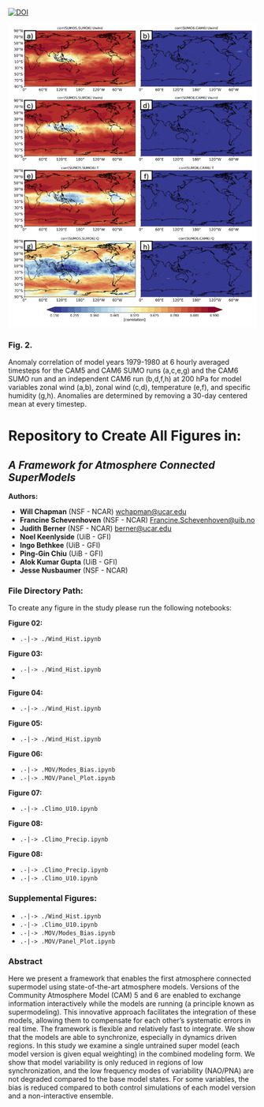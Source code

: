 [![DOI](https://zenodo.org/badge/699459300.svg)](https://zenodo.org/doi/10.5281/zenodo.12577788)

![Model Syncronization](Corr_Panel_Prog.png "Network + Performance")
### Fig. 2. 
Anomaly correlation of model years 1979-1980 at 6 hourly averaged timesteps for the CAM5 and CAM6 SUMO runs (a,c,e,g) and the CAM6 SUMO run and an independent CAM6 run (b,d,f,h) at 200 hPa for model variables zonal wind (a,b), zonal wind (c,d), temperature (e,f), and specific humidity (g,h). Anomalies are determined by removing a 30-day centered mean at every timestep. 


# Repository to Create All Figures in:
## **_A Framework for Atmosphere Connected SuperModels_**

**Authors:**
- **Will Chapman** (NSF - NCAR) [wchapman@ucar.edu](mailto:wchapman@ucar.edu)
- **Francine Schevenhoven** (NSF - NCAR) [Francine.Schevenhoven@uib.no ](mailto:Francine.Schevenhoven@uib.no )
- **Judith Berner** (NSF - NCAR) [berner@ucar.edu](mailto:berner@ucar.edu)
- **Noel Keenlyside** (UiB - GFI)
- **Ingo Bethkee** (UiB - GFI) 
- **Ping-Gin Chiu** (UiB - GFI)
- **Alok Kumar Gupta** (UiB - GFI) 
- **Jesse Nusbaumer** (NSF - NCAR)


### File Directory Path:
To create any figure in the study please run the following notebooks: 

**Figure 02:**
- `.-|-> ./Wind_Hist.ipynb`

**Figure 03:**
- `.-|-> ./Wind_Hist.ipynb`
- 
**Figure 04:**
- `.-|-> ./Wind_Hist.ipynb`

**Figure 05:**
- `.-|-> ./Wind_Hist.ipynb`

**Figure 06:**
- `.-|-> .MOV/Modes_Bias.ipynb`
- `.-|-> .MOV/Panel_Plot.ipynb`

**Figure 07:**
- `.-|-> .Climo_U10.ipynb`

**Figure 08:**
- `.-|-> .Climo_Precip.ipynb`

**Figure 08:**
- `.-|-> .Climo_Precip.ipynb`
- `.-|-> .Climo_U10.ipynb`

### Supplemental Figures:

- `.-|-> ./Wind_Hist.ipynb`
- `.-|-> .Climo_U10.ipynb`
- `.-|-> .MOV/Modes_Bias.ipynb`
- `.-|-> .MOV/Panel_Plot.ipynb`

### Abstract

Here we present a framework that enables the first atmosphere connected supermodel using state-of-the-art atmosphere models. Versions of the Community Atmosphere Model (CAM) 5 and 6 are enabled to exchange information interactively while the models are running (a principle known as supermodeling). This innovative approach facilitates the integration of these models, allowing them to compensate for each other’s systematic errors in real time. The framework is flexible and relatively fast to integrate. We show that the models are able to synchronize, especially in dynamics driven regions. In this study we examine a single untrained super model (each model version is given equal weighting) in the combined modeling form. We show that model variability is only reduced in regions of low synchronization, and the low frequency modes of variability (NAO/PNA) are not degraded compared to the base model states. For some variables, the bias is reduced compared to both control simulations of each model version and a non-interactive ensemble.
